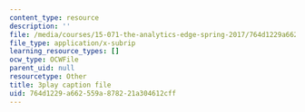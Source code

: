 ```yaml
---
content_type: resource
description: ''
file: /media/courses/15-071-the-analytics-edge-spring-2017/764d1229a662559a878221a304612cff_bzxoBEh4is8.vtt
file_type: application/x-subrip
learning_resource_types: []
ocw_type: OCWFile
parent_uid: null
resourcetype: Other
title: 3play caption file
uid: 764d1229-a662-559a-8782-21a304612cff
---
```

